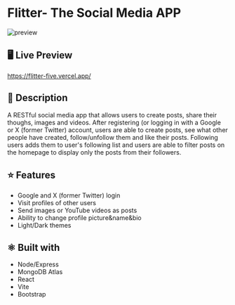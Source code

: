 # Flitter- The Social Media APP
![preview](https://github.com/user-attachments/assets/c9a9b560-a30d-4e0a-92c6-8e1221223614)


<h2>🖥️ Live Preview</h2>

https://flitter-five.vercel.app/

<h2>📓 Description</h2>
A RESTful social media app that allows users to create posts, share their thoughs, images and videos.
After registering (or logging in with a Google or X (former Twitter) account, users are able to create posts, see what other people have created, follow/unfollow them and like their posts. 
Following users adds them to user's following list and users are able to filter posts on the homepage to display only the posts from their followers.

<h2>⭐ Features</h2>
<ul>
  <li>Google and X (former Twitter) login</li>
  <li>Visit profiles of other users</li>
  <li>Send images or YouTube videos as posts</li>
  <li>Ability to change profile picture&name&bio</li>
  <li>Light/Dark themes</li>
</ul>

<h2>⚛ Built with</h2>
<ul>
  <li>Node/Express</li>
  <li>MongoDB Atlas</li>
  <li>React</li>
  <li>Vite</li>
  <li>Bootstrap</li>
</ul>
